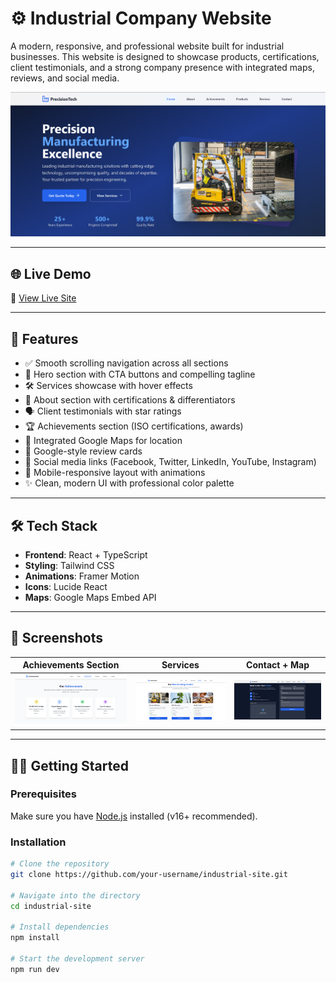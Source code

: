 # ⚙️ Industrial Company Website

A modern, responsive, and professional website built for industrial businesses. This website is designed to showcase products, certifications, client testimonials, and a strong company presence with integrated maps, reviews, and social media.

![Website Screenshot](src/SS/Home.png)

---

## 🌐 Live Demo

🔗 [View Live Site](https://your-demo-link.com)

---

## 🚀 Features

- ✅ Smooth scrolling navigation across all sections  
- 🧲 Hero section with CTA buttons and compelling tagline  
- 🛠️ Services showcase with hover effects  
- 📜 About section with certifications & differentiators  
- 🗣️ Client testimonials with star ratings  
- 🏆 Achievements section (ISO certifications, awards)  
- 📍 Integrated Google Maps for location  
- 💬 Google-style review cards  
- 🔗 Social media links (Facebook, Twitter, LinkedIn, YouTube, Instagram)  
- 📱 Mobile-responsive layout with animations  
- ✨ Clean, modern UI with professional color palette  

---

## 🛠️ Tech Stack

- **Frontend**: React + TypeScript  
- **Styling**: Tailwind CSS  
- **Animations**: Framer Motion  
- **Icons**: Lucide React  
- **Maps**: Google Maps Embed API  

---

## 📸 Screenshots

| Achievements Section | Services | Contact + Map |
|----------------------|----------|---------------|
| ![Achievements](src/SS/Achievment.png) | ![Services](src/SS/Service.png) | ![Map](src/SS/contact.png) |

---

## 🧑‍💻 Getting Started

### Prerequisites
Make sure you have [Node.js](https://nodejs.org/) installed (v16+ recommended).

### Installation

```bash
# Clone the repository
git clone https://github.com/your-username/industrial-site.git

# Navigate into the directory
cd industrial-site

# Install dependencies
npm install

# Start the development server
npm run dev
